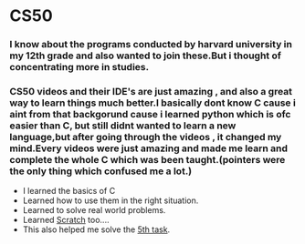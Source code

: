 # CS50

### I know about the programs conducted by harvard university in my 12th grade and also wanted to join these.But i thought of concentrating more in studies.
### CS50 videos and their IDE's are just amazing , and also a great way to learn things much better.I basically dont know C cause i aint from that backgorund cause i learned python which is ofc easier than C, but still didnt wanted to learn a new language,but after going through the videos , it changed my mind.Every videos were just amazing and made me learn and complete the whole C which was been taught.(pointers were the only thing which confused me a lot.)
- I learned the basics of C 
- Learned how to use them in the right situation.
- Learned to solve real world problems.
- Learned [Scratch](https://github.com/rakshith6404/amfoss-stage0/blob/main/task-10/week-0/Task-10(cs50).sb3) too....
- This also helped me solve the [5th task](https://github.com/rakshith6404/amfoss-stage0/tree/main/task-05).
